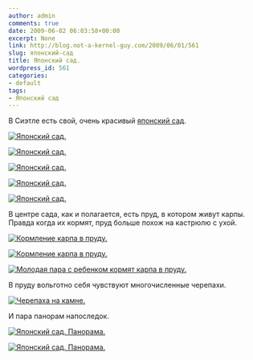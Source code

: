 ```yaml
---
author: admin
comments: true
date: 2009-06-02 06:03:58+00:00
excerpt: None
link: http://blog.not-a-kernel-guy.com/2009/06/01/561
slug: японский-сад
title: Японский сад.
wordpress_id: 561
categories:
- default
tags:
- Японский сад
---
```


В Сиэтле есть свой, очень красивый [японский сад](http://en.wikipedia.org/wiki/Seattle_Japanese_Garden). 

[![Японский сад.](http://blog.not-a-kernel-guy.com/wp-content/uploads/2009/06/img_4263-300x225.jpg)](http://blog.not-a-kernel-guy.com/wp-content/uploads/2009/06/img_4263.jpg)

[![Японский сад.](http://blog.not-a-kernel-guy.com/wp-content/uploads/2009/06/img_4266-300x225.jpg)](http://blog.not-a-kernel-guy.com/wp-content/uploads/2009/06/img_4266.jpg)

[![Японский сад.](http://blog.not-a-kernel-guy.com/wp-content/uploads/2009/06/img_4267-300x225.jpg)](http://blog.not-a-kernel-guy.com/wp-content/uploads/2009/06/img_4267.jpg)

[![Японский сад.](http://blog.not-a-kernel-guy.com/wp-content/uploads/2009/06/img_4274-300x225.jpg)](http://blog.not-a-kernel-guy.com/wp-content/uploads/2009/06/img_4274.jpg)

[![Японский сад.](http://blog.not-a-kernel-guy.com/wp-content/uploads/2009/06/img_4367-300x225.jpg)](http://blog.not-a-kernel-guy.com/wp-content/uploads/2009/06/img_4367.jpg)

В центре сада, как и полагается, есть пруд, в котором живут карпы. Правда когда их кормят, пруд больше похож на кастрюлю с ухой.

[![Кормление карпа в пруду.](http://blog.not-a-kernel-guy.com/wp-content/uploads/2009/06/img_4326-300x225.jpg)](http://blog.not-a-kernel-guy.com/wp-content/uploads/2009/06/img_4326.jpg)

[![Кормление карпа в пруду.](http://blog.not-a-kernel-guy.com/wp-content/uploads/2009/06/img_4324-300x225.jpg)](http://blog.not-a-kernel-guy.com/wp-content/uploads/2009/06/img_4324.jpg)

[![Молодая пара с ребенком кормят карпа в пруду.](http://blog.not-a-kernel-guy.com/wp-content/uploads/2009/06/img_4370-300x225.jpg)](http://blog.not-a-kernel-guy.com/wp-content/uploads/2009/06/img_4370.jpg)

В пруду вольготно себя чувствуют многочисленные черепахи.

[![Черепаха на камне.](http://blog.not-a-kernel-guy.com/wp-content/uploads/2009/06/img_4363-300x225.jpg)](http://blog.not-a-kernel-guy.com/wp-content/uploads/2009/06/img_4363.jpg)

И пара панорам напоследок.

[![Японский сад. Панорама.](http://blog.not-a-kernel-guy.com/wp-content/uploads/2009/06/japanese-garden-panorama-1-small.jpg)](http://blog.not-a-kernel-guy.com/wp-content/uploads/2009/06/japanese-garden-panorama-1.jpg)

[![Японский сад. Панорама.](http://blog.not-a-kernel-guy.com/wp-content/uploads/2009/06/japanese-garden-panorama-2-small.jpg)](http://blog.not-a-kernel-guy.com/wp-content/uploads/2009/06/japanese-garden-panorama-2.jpg)

